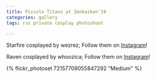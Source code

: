 ```yaml
---
title: Piccolo Titans at Zenkaikon'19
categories: gallery
tags: rss private cosplay photoshoot

---
```


Starfire cosplayed by wezrez; Follow them on [Instagram](https://www.instagram.com/wezrez)!

Raven cosplayed by whoozica; Follow them on [Instagram](https://www.instagram.com/whoozica)!

{% flickr_photoset 72157709055847292 "Medium" %}